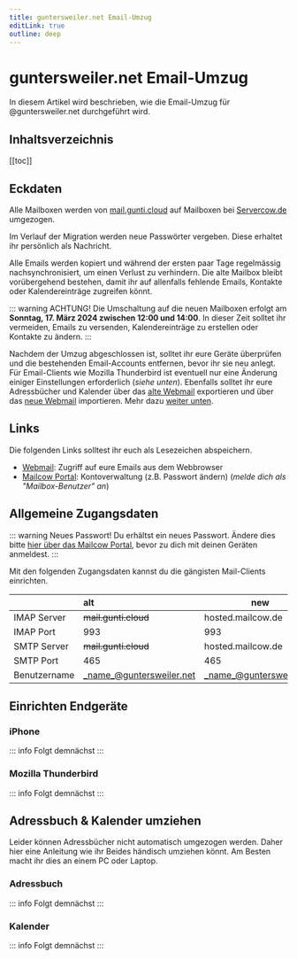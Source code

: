 ```yaml
---
title: guntersweiler.net Email-Umzug
editLink: true
outline: deep
---
```


# guntersweiler.net Email-Umzug

In diesem Artikel wird beschrieben, wie die Email-Umzug für @guntersweiler.net durchgeführt wird.

## Inhaltsverzeichnis

[[toc]]

## Eckdaten

Alle Mailboxen werden von [mail.gunti.cloud][gunticloud] auf Mailboxen bei [Servercow.de][servercow] umgezogen.

Im Verlauf der Migration werden neue Passwörter vergeben. Diese erhaltet ihr persönlich als Nachricht.

Alle Emails werden kopiert und während der ersten paar Tage regelmässig nachsynchronisiert, um einen Verlust zu verhindern. Die alte Mailbox bleibt vorübergehend bestehen, damit ihr auf allenfalls fehlende Emails, Kontakte oder Kalendereinträge zugreifen könnt.

::: warning ACHTUNG!
Die Umschaltung auf die neuen Mailboxen erfolgt am **Sonntag, 17. März 2024 zwischen 12:00 und 14:00**. In dieser Zeit solltet ihr vermeiden, Emails zu versenden, Kalendereinträge zu erstellen oder Kontakte zu ändern.
:::

Nachdem der Umzug abgeschlossen ist, solltet ihr eure Geräte überprüfen und die bestehenden Email-Accounts entfernen, bevor ihr sie neu anlegt. Für Email-Clients wie Mozilla Thunderbird ist eventuell nur eine Änderung einiger Einstellungen erforderlich (_siehe unten_). Ebenfalls solltet ihr eure Adressbücher und Kalender über das [alte Webmail][gunticloud-webmail] exportieren und über das [neue Webmail][servercow-webmail] importieren. Mehr dazu [weiter unten](#adressbuch-kalender-umziehen).

## Links

Die folgenden Links solltest ihr euch als Lesezeichen abspeichern.

- [Webmail][servercow-webmail]: Zugriff auf eure Emails aus dem Webbrowser
- [Mailcow Portal][servercow-portal]: Kontoverwaltung (z.B. Passwort ändern) (_melde dich als "Mailbox-Benutzer" an_)

## Allgemeine Zugangsdaten

::: warning Neues Passwort!
Du erhältst ein neues Passwort. Ändere dies bitte [hier über das Mailcow Portal][servercow-portal], bevor zu dich mit deinen Geräten anmeldest.
:::

Mit den folgenden Zugangsdaten kannst du die gängisten Mail-Clients einrichten.

|               | alt                      | new                      |
| ------------- | :----------------------  | ------------------------ |
| IMAP Server   | ~~mail.gunti.cloud~~     | hosted.mailcow.de        |
| IMAP Port     | 993                      | 993                      |
| SMTP Server   | ~~mail.gunti.cloud~~     | hosted.mailcow.de        |
| SMTP Port     | 465                      | 465                      |
| Benutzername  | _name_@guntersweiler.net | _name_@guntersweiler.net |

## Einrichten Endgeräte

### iPhone

::: info Folgt demnächst
:::

### Mozilla Thunderbird

::: info Folgt demnächst
:::

## Adressbuch & Kalender umziehen

Leider können Adressbücher nicht automatisch umgezogen werden. Daher hier eine Anleitung wie ihr Beides händisch umziehen könnt. Am Besten macht ihr dies an einem PC oder Laptop.

### Adressbuch

::: info Folgt demnächst
:::

### Kalender

::: info Folgt demnächst
:::

[gunticloud]: https://mail.gunti.cloud
[gunticloud-webmail]: https://mail.gunti.cloud/SOGo/
[servercow]: https://servercow.de
[servercow-webmail]: https://hosted.mailcow.de/SOGo/
[servercow-portal]: https://hosted.mailcow.de/
